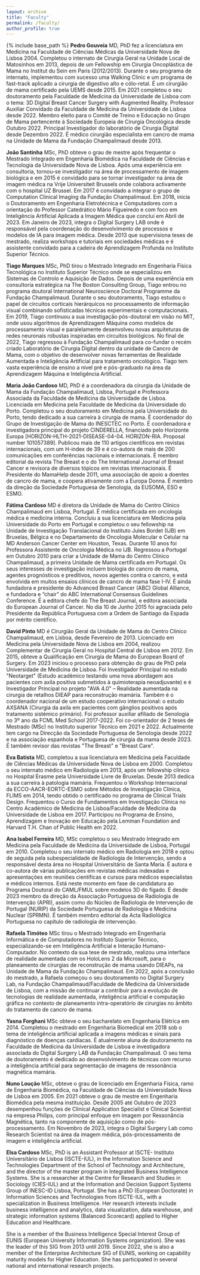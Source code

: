 ```yaml
---
layout: archive
title: "Faculty"
permalink: /faculty/
author_profile: true
---
```


{% include base_path %}
**Pedro Gouveia** MD, PhD fez a licenciatura em Medicina na Faculdade de Ciências Médicas da Universidade Nova de Lisboa 2004. Completou o internato de Cirurgia Geral na Unidade Local de
Matosinhos em 2013, depois de um Fellowship em Cirurgia Oncoplástica de Mama no Institut du Sein em Paris (2012/2013). Durante o seu programa de internato, implementou com sucesso uma
Walking Clinic e um programa de fast-track aplicado a cirurgia de digestivo alto e cólo-retal. É um cirurgião de mama certificado pela UEMS desde 2015. Em 2021 completou o seu doutoramento pela
Faculdade de Medicina da Universidade de Lisboa com o tema: 3D Digital Breast Cancer Surgery with Augmented Reality. Professor Auxiliar Convidado da Faculdade de Medicina da Universidade de
Lisboa desde 2022. Membro eleito para o Comité de Treino e Educação no Grupo de Mama pertencente à Sociedade Europeia de Cirurgia Oncológica desde Outubro 2022. Principal Investigador do laboratório de Cirurgia Digital desde Dezembro 2022. É médico cirurgião especialista em cancro de mama na Unidade de Mama da Fundação Champalimaud desde 2013.

**João Santinha** MSc, PhD obteve o grau de mestre após frequentar o Mestrado Integrado em Engenharia Biomédica na Faculdade de Ciências e Tecnologia da Universidade Nova de Lisboa. Após
uma experiência em consultoria, tornou-se investigador na área de processamento de imagem biológica e em 2015 é convidado para se tornar investigador na área de imagem médica na Vrije Universiteit Brussels onde colabora activamente com o hospital UZ Brussel. Em 2017 é convidado a integrar o grupo de Computation Clinical Imaging da Fundação Champalimaud. Em 2018, inicia o Doutoramento em Engenharia Eletrotécnica e Computadores com a orientação do Professor Catedrático Mário Figueiredo e com foco em Inteligência Artificial Aplicada a Imagem Médica que conclui em Abril de 2023. Em Janeiro de 2023, integra o Digital Surgery LAB onde é responsável pela coordenação do desenvolvimento de processos e modelos de IA para imagem médica. Desde 2013 que supervisiona teses de mestrado, realiza workshops e tutoriais em sociedades médicas e é
assistente convidado para a cadeira de Aprendizagem Profunda no Instituto Superior Técnico.

**Tiago Marques** MSc, PhD tirou o Mestrado Integrado em Engenharia Física Tecnológica no Instituto Superior Técnico onde se especializou em Sistemas de Controlo e Aquisição de Dados. Depois de uma experiência em consultoria estratégica na The Boston Consulting Group, Tiago entrou no programa doutoral International Neuroscience Doctoral Programme da Fundação Champalimaud. Durante o
seu doutoramento, Tiago estudou o papel de circuitos corticais hierárquicos no processamento de informação visual combinando sofisticadas técnicas experimentais e computacionais. Em 2019, Tiago
continuou a sua investigação pós-doutoral em visão no MIT, onde usou algoritmos de Aprendizagem Máquina como modelos de processamento visual e paralelamente desenvolveu novas arquiteturas
de redes neuronais robustas inspiradas em circuitos biológicos. No final de 2022, Tiago regressou à Fundação Champalimaud para co-fundar o recém criado Laboratório de Cirurgia Digital dentro da
unidade de Cancro de Mama, com o objetivo de desenvolver novas ferramentas de Realidade Aumentada e Inteligência Artificial para tratamento oncológico. Tiago tem vasta experiência de ensino a nível pré e pós-graduado na área da Aprendizagem Máquina e Inteligência Artificial.

**Maria João Cardoso** MD, PhD é a coordenadora da cirurgia da Unidade de Mama da Fundação Champalimaud, Lisboa, Portugal e Professora Associada da Faculdade de Medicina da Universidade
de Lisboa. Licenciada em Medicina pela Faculdade de Medicina da Universidade do Porto. Completou o seu doutoramento em Medicina pela Universidade do Porto, tendo dedicado a sua carreira à
cirurgia de mama. É coordenador do Grupo de Investigação de Mama do INESCTEC no Porto. É coordenadora e investigadora principal do projeto CINDERELLA, financiado pelo Horizonte Europa [HORIZON-HLTH-2021-DISEASE-04-04. HORIZON-RIA. Proposal number 101057389]. Publicou mais de 110 artigos científicos em revistas internacionais, com um H-index de 39 e é co-autora de mais de
200 comunicações em conferências nacionais e internacionais. É membro editorial da revista The Breast e o do The International Journal of Breast Cancer e revisora de diversos tópicos em revistas
internacionais. É Presidente do MamaHelp desde 2011, uma associação de apoio a doentes de cancro de mama, e coopera ativamente com a Europa Donna. É membro da direção da Sociedade Portuguesa de Senologia, da EUSOMA, ESO e ESMO.

**Fátima Cardoso** MD é diretora da Unidade de Mama do Centro Clínico Champalimaud em Lisboa, Portugal. É médica certificada em oncologia médica e medicina interna. Concluiu a sua licenciatura
em Medicina pela Universidade do Porto em Portugal e completou o seu fellowship na Unidade de Investigação Translacional do Instituto Jules Bordet (IJB) em Bruxelas, Bélgica e no Departamento de Oncologia Molecular e Celular na MD Anderson Cancer Center em Houston, Texas. Durante 10 anos foi Professora Assistente de Oncologia Médica no IJB. Regressou a Portugal em Outubro 2010 para
criar a Unidade de Mama do Centro Clínico Champalimaud, a primeira Unidade de Mama certificada em Portugal. Os seus interesses de investigação incluem biologia do cancro de mama, agentes prognósticos e preditivos, novos agentes contra o cancro, e está envolvida em muitos ensaios clínicos de cancro de mama fase I-IV. É ainda fundadora e presidente do Advanced Breast Cancer (ABC) Global Alliance, e fundadora e “chair” do ABC International Consensus Guidelines Conference. É a editora chefe do The Breast Journal, e editora associada do European Journal of Cancer. No dia 10 de
Junho 2015 foi agraciada pelo Presidente da República Portuguesa com a Ordem de Santiago da Espada por mérito científico.

**David Pinto** MD é Cirurgião Geral da Unidade de Mama do Centro Clínico Champalimaud, em Lisboa, desde Fevereiro de 2013. Licenciado em Medicina pela Universidade Nova de Lisboa em 2004,
realizou Complementar de Cirurgia Geral no Hospital Central de Lisboa em 2012. Em 2015, obteve a Qualificação em Cirurgia de Mama do European Board of Surgery. Em 2023 iniciou o processo para
obtenção do grau de PhD pela Universidade de Medicina de Lisboa. Foi Investigador Principal no estudo "Neotarget" (Estudo académico testando uma nova abordagem aos pacientes com axila positiva submetidos à quimioterapia neoadjuvante) e é Investigador Principal no projeto "AVA 4.0" – Realidade aumentada na cirurgia de retalhos DIEAP para reconstrução mamária. Também é o coordenador nacional de um estudo cooperativo internacional: o estudo AXSANA (Cirurgia da axila em pacientes com gânglios positivos após tratamento sistémico primário). Foi professor auxiliar afiliado de Senologia no 3º ano da FCML Med School 2017-2022. Foi co-orientador de 2 teses de
Mestrado (MSc) no Instituto superior Técnico em 2021 e 2022. Actualmente tem cargo na Direcção da Sociedade Portuguesa de Senologia desde 2022 e na associação espanhola e Portuguesa de
cirurgia da mama desde 2023. É também revisor das revistas "The Breast" e "Breast Care".

**Eva Batista** MD, completou a sua licenciatura em Medicina pela Faculdade de Ciências Médicas da Universidade Nova de Lisboa em 2000. Completou o seu internato médico em Radiologia em 2013, após um fellowship clínico no Hospital Erasme pela Universidade Livre de Bruxelas. Desde 2013 dedica a sua carreira à patologia mamária. Frequentou o Workshop Internacional da ECCO-AACR-EORTC-ESMO sobre Métodos de Investigação Clínica, FLIMS em 2014, tendo obtido o certificado no programa de Clinical Trials Design. Frequentou o Curso de Fundamentos em Investigação Clínica no Centro Académico de Medicina de Lisboa/Faculdade de Medicina da Universidade de Lisboa em 2017. Participou no Programa de Ensino, Aprendizagem e Inovação em Educação pela Lemman Foundation and Harvard T.H. Chan of Public Health em 2022.

**Ana Isabel Ferreira** MD, MSc completou o seu Mestrado Integrado em Medicina pela Faculdade de Medicina da Universidade de Lisboa, Portugal em 2010. Completou o seu internato médico em Radiologia em 2018 e optou de seguida pela subespecialidade de Radiologia de Intervenção, sendo a responsável desta área no Hospital Universitário de Santa Maria. É autora e co-autora de várias
publicações em revistas médicas indexadas e apresentações em reuniões científicas e cursos para médicos especialistas e médicos internos. Está neste momento em fase de candidatura ao Programa
Doutoral do CAML/FMUL sobre modelos 3D do fígado. É desde 2023 membro da direção da Associação Portuguesa de Radiologia de Intervenção (APRI), assim como do Núcleo de Radiologia de
Intervenção de Portugal (NURIP) da Sociedade Portuguesa de Radiologia e Medicina Nuclear (SPRMN). É também membro editorial da Acta Radiológica Portuguesa no capítulo de radiologia de
intervenção.

**Rafaela Timóteo** MSc tirou o Mestrado Integrado em Engenharia Informática e de Computadores no Instituto Superior Técnico, especializando-se em Inteligência Artificial e Interação Humano-
Computador. No contexto da sua tese de mestrado, realizou uma interface de realidade aumentada com os HoloLens 2 da Microsoft, para o planeamento de cirurgias de reconstrução de mama usando
DIEAPs, na Unidade de Mama da Fundação Champalimaud. Em 2022, após a conclusão do mestrado, a Rafaela começou o seu doutoramento no Digital Surgery Lab, na Fundação Champalimaud/Faculdade de Medicina da Universidade de Lisboa, com a missão de continuar a contribuir para a evolução de tecnologias de realidade aumentada, inteligência artificial e computação gráfica no contexto de planeamento intra-operatório de cirurgias no âmbito do tratamento de cancro de mama. 

**Yasna Forghani** MSc obteve o seu bacharelato em Engenharia Elétrica em 2014. Completou o mestrado em Engenharia Biomedical em 2018 sob o tema de inteligência artificial aplicada a imagens médicas e sinais para diagnóstico de doenças cardíacas. É atualmente aluna de doutoramento na Faculdade de Medicina da Universidade de Lisboa e investigadora associada do Digital Surgery LAB da Fundação Champalimaud. O seu tema de doutoramento é dedicado ao desenvolvimento de técnicas com recurso a inteligência artificial para segmentação de imagens de ressonância magnética
mamária.

**Nuno Loução** MSc, obteve o grau de licenciado em Engenharia Física, ramo de Engenharia Biomédica, na Faculdade de Ciências da Universidade Nova de Lisboa em 2005. Em 2021 obteve o grau de mestre em Engenharia Biomédica pela mesma instituição. Desde 2005 até Outubro de 2023 desempenhou funções de Clinical Application Specialist e Clinical Scientist na empresa Philips, com principal enfoque em imagem por Ressonância Magnética, tanto na componente de aquisição como de pós-processamento. Em Novembro de 2023, integra o Digital Surgery Lab como Research Scientist na área da imagem médica, pós-processamento de imagem e inteligência artificial.

**Elsa Cardoso** MSc, PhD is an Assistant Professor at ISCTE- Instituto Universitário de Lisboa (ISCTE-IUL), in the Information Science and Technologies Department of the School of Technology and Architecture, and the director of the master program in Integrated Business Intelligence Systems. She is a researcher at the Centre for Research and Studies in Sociology (CIES-IUL) and at the Information and Decision Support Systems Group of INESC-ID Lisboa, Portugal. She has a PhD (European Doctorate) in Information Sciences and Technologies from ISCTE-IUL, with a specialization in Business Intelligence. Her research interests include business intelligence and analytics, data visualization, data warehouse, and strategic information systems (Balanced Scorecard) applied to Higher Education and Healthcare.

She is a member of the Business Intelligence Special Interest Group of EUNIS (European University Information Systems organization). She was the leader of this SIG from 2013 until 2019. Since 2022, she is also a member of the Enterprise Architecture SIG of EUNIS, working on capability maturity models for Higher Education. She has participated in several national and international research projects. 